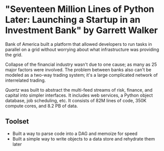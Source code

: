 # "Seventeen Million Lines of Python Later: Launching a Startup in an Investment Bank" by Garrett Walker

Bank of America built a platform that allowed developers to run tasks in parallel on a grid
without worrying about what infrastructure was providing the grid.

Collapse of the financial industry wasn't due to one cause;
as many as 25 major factors were involved.
The problem between banks also can't be modeled as a two-way trading system;
it's a large complicated network of interrelated trading.

_Quartz_ was built to abstract the multi-feed streams of risk, finance, and capital into simpler interfaces.
It includes web services, a Python object database, job scheduling, etc.
It consists of 82M lines of code, 350K compute cores, and 8.2 PB of data.


## Toolset

* Built a way to parse code into a DAG and memoize for speed
* Built a simple way to write objects to a data store and rehydrate them later
